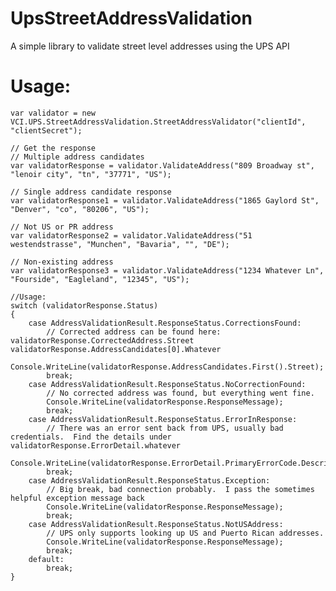 # UpsStreetAddressValidation
A simple library to validate street level addresses using the UPS API

# Usage:
    var validator = new VCI.UPS.StreetAddressValidation.StreetAddressValidator("clientId", "clientSecret");

	// Get the response
	// Multiple address candidates
	var validatorResponse = validator.ValidateAddress("809 Broadway st", "lenoir city", "tn", "37771", "US");

	// Single address candidate response
	var validatorResponse1 = validator.ValidateAddress("1865 Gaylord St", "Denver", "co", "80206", "US");

	// Not US or PR address
	var validatorResponse2 = validator.ValidateAddress("51 westendstrasse", "Munchen", "Bavaria", "", "DE");

	// Non-existing address
	var validatorResponse3 = validator.ValidateAddress("1234 Whatever Ln", "Fourside", "Eagleland", "12345", "US");
	
	//Usage:
	switch (validatorResponse.Status)
	{
		case AddressValidationResult.ResponseStatus.CorrectionsFound:
			// Corrected address can be found here: validatorResponse.CorrectedAddress.Street validatorResponse.AddressCandidates[0].Whatever 
		Console.WriteLine(validatorResponse.AddressCandidates.First().Street);
			break;
		case AddressValidationResult.ResponseStatus.NoCorrectionFound:
			// No corrected address was found, but everything went fine.
			Console.WriteLine(validatorResponse.ResponseMessage);
			break;
		case AddressValidationResult.ResponseStatus.ErrorInResponse:
			// There was an error sent back from UPS, usually bad credentials.  Find the details under validatorResponse.ErrorDetail.whatever
			Console.WriteLine(validatorResponse.ErrorDetail.PrimaryErrorCode.Description);
			break;
		case AddressValidationResult.ResponseStatus.Exception:
			// Big break, bad connection probably.  I pass the sometimes helpful exception message back
			Console.WriteLine(validatorResponse.ResponseMessage);
			break;
		case AddressValidationResult.ResponseStatus.NotUSAddress:
			// UPS only supports looking up US and Puerto Rican addresses.
			Console.WriteLine(validatorResponse.ResponseMessage);
			break;
		default:
			break;
	}